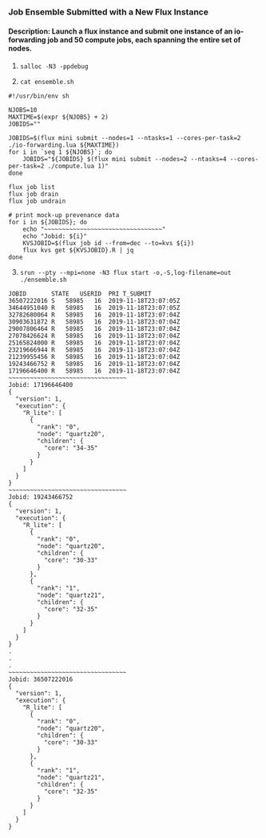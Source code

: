### Job Ensemble Submitted with a New Flux Instance

#### Description: Launch a flux instance and submit one instance of an io-forwarding job and 50 compute jobs, each spanning the entire set of nodes.

1. `salloc -N3 -ppdebug`

2. `cat ensemble.sh`

```
#!/usr/bin/env sh

NJOBS=10
MAXTIME=$(expr ${NJOBS} + 2)
JOBIDS=""

JOBIDS=$(flux mini submit --nodes=1 --ntasks=1 --cores-per-task=2 ./io-forwarding.lua ${MAXTIME})
for i in `seq 1 ${NJOBS}`; do
    JOBIDS="${JOBIDS} $(flux mini submit --nodes=2 --ntasks=4 --cores-per-task=2 ./compute.lua 1)"
done

flux job list
flux job drain
flux job undrain

# print mock-up prevenance data
for i in ${JOBIDS}; do
    echo "~~~~~~~~~~~~~~~~~~~~~~~~~~~~~~~~~"
    echo "Jobid: ${i}"
    KVSJOBID=$(flux job id --from=dec --to=kvs ${i})
    flux kvs get ${KVSJOBID}.R | jq
done
```

3. `srun --pty --mpi=none -N3 flux start -o,-S,log-filename=out ./ensemble.sh`

```
JOBID		STATE	USERID	PRI	T_SUBMIT
36507222016	S	58985	16	2019-11-18T23:07:05Z
34644951040	R	58985	16	2019-11-18T23:07:05Z
32782680064	R	58985	16	2019-11-18T23:07:04Z
30903631872	R	58985	16	2019-11-18T23:07:04Z
29007806464	R	58985	16	2019-11-18T23:07:04Z
27078426624	R	58985	16	2019-11-18T23:07:04Z
25165824000	R	58985	16	2019-11-18T23:07:04Z
23219666944	R	58985	16	2019-11-18T23:07:04Z
21239955456	R	58985	16	2019-11-18T23:07:04Z
19243466752	R	58985	16	2019-11-18T23:07:04Z
17196646400	R	58985	16	2019-11-18T23:07:04Z
~~~~~~~~~~~~~~~~~~~~~~~~~~~~~~~~~
Jobid: 17196646400
{
  "version": 1,
  "execution": {
    "R_lite": [
      {
        "rank": "0",
        "node": "quartz20",
        "children": {
          "core": "34-35"
        }
      }
    ]
  }
}
~~~~~~~~~~~~~~~~~~~~~~~~~~~~~~~~~
Jobid: 19243466752
{
  "version": 1,
  "execution": {
    "R_lite": [
      {
        "rank": "0",
        "node": "quartz20",
        "children": {
          "core": "30-33"
        }
      },
      {
        "rank": "1",
        "node": "quartz21",
        "children": {
          "core": "32-35"
        }
      }
    ]
  }
}
.
.
.
~~~~~~~~~~~~~~~~~~~~~~~~~~~~~~~~~
Jobid: 36507222016
{
  "version": 1,
  "execution": {
    "R_lite": [
      {
        "rank": "0",
        "node": "quartz20",
        "children": {
          "core": "30-33"
        }
      },
      {
        "rank": "1",
        "node": "quartz21",
        "children": {
          "core": "32-35"
        }
      }
    ]
  }
}

```
